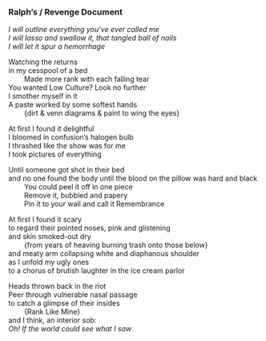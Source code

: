 ### Ralph’s / Revenge Document



*I will outline everything you’ve ever called me\
I will lasso and swallow it, that tangled ball of nails\
I will let it spur a hemorrhage*

Watching the returns\
in my cesspool of a bed\
&nbsp;&nbsp;&nbsp;&nbsp;&nbsp;&nbsp;&nbsp;&nbsp;Made more rank with each falling tear\
You wanted Low Culture? <span class='link' data-link='md/ode.md'>Look no further</span>\
I smother myself in it\
A paste worked by some softest hands\
&nbsp;&nbsp;&nbsp;&nbsp;&nbsp;&nbsp;&nbsp;&nbsp;{dirt & venn diagrams & paint to wing the eyes}

At first I found it delightful\
I bloomed in confusion’s halogen bulb\
I thrashed like the show was for me\
I took pictures of everything

Until someone got shot in their bed\
and no one found the body until the blood on the pillow was hard and black\
&nbsp;&nbsp;&nbsp;&nbsp;&nbsp;&nbsp;&nbsp;&nbsp;You could peel it off in one piece\
&nbsp;&nbsp;&nbsp;&nbsp;&nbsp;&nbsp;&nbsp;&nbsp;Remove it, bubbled and papery\
&nbsp;&nbsp;&nbsp;&nbsp;&nbsp;&nbsp;&nbsp;&nbsp;Pin it to your wall and call it Remembrance

At first I found it scary\
to regard their pointed noses, pink and glistening\
and skin smoked-out dry\
&nbsp;&nbsp;&nbsp;&nbsp;&nbsp;&nbsp;&nbsp;&nbsp;{from years of heaving burning trash onto those below}\
and meaty arm collapsing white and diaphanous shoulder\
as I unfold my ugly ones\
to a chorus of brutish laughter in the ice cream parlor

Heads thrown back in the riot\
Peer through vulnerable nasal passage\
to catch a glimpse of their insides\
&nbsp;&nbsp;&nbsp;&nbsp;&nbsp;&nbsp;&nbsp;&nbsp;{Rank Like Mine}\
and I think, an interior sob:\
*Oh! If the world could see what I saw*
